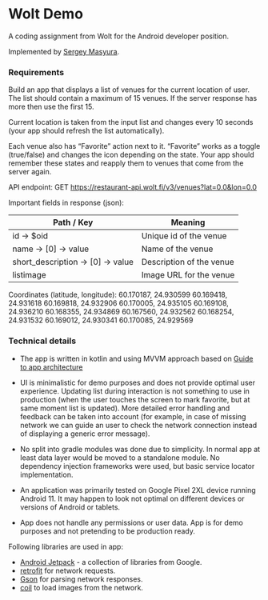 Wolt Demo
==================

A coding assignment from Wolt for the Android developer position.

Implemented by [Sergey Masyura](https://www.linkedin.com/in/masyura/).

### Requirements

Build an app that displays a list of venues for the current location of user. The list should contain a maximum of 15 venues. If the server response has more then use the first 15.

Current location is taken from the input list and changes every 10 seconds (your app should
refresh the list automatically).

Each venue also has “Favorite” action next to it. “Favorite” works as a toggle (true/false) and
changes the icon depending on the state. Your app should remember these states and reapply
them to venues that come from the server again.

API endpoint:
GET https://restaurant-api.wolt.fi/v3/venues?lat=0.0&lon=0.0

Important fields in response (json):

| Path / Key                          | Meaning                  |
| ----------------------------------- | ------------------------ |
| id -> $oid                          | Unique id of the venue   |
| name -> [0] -> value                | Name of the venue        |
| short_description -> [0] -> value   | Description of the venue |
| listimage                           | Image URL for the venue  |

Coordinates (latitude, longitude):
60.170187, 24.930599
60.169418, 24.931618
60.169818, 24.932906
60.170005, 24.935105
60.169108, 24.936210
60.168355, 24.934869
60.167560, 24.932562
60.168254, 24.931532
60.169012, 24.930341
60.170085, 24.929569

### Technical details

* The app is written in kotlin and using MVVM approach based on [Guide to app architecture](https://developer.android.com/jetpack/guide)

* UI is minimalistic for demo purposes and does not provide optimal user experience. Updating list during interaction is not something to use in production (when the user touches the screen to mark favorite, but at same moment list is updated). More detailed error handling and feedback can be taken into account (for example, in case of missing network we can guide an user to check the network connection instead of displaying a generic error message).

* No split into gradle modules was done due to simplicity. In normal app at least data layer would be moved to a standalone module. No dependency injection frameworks were used, but basic service locator implementation.

* An application was primarily tested on Google Pixel 2XL device running Android 11. It may happen to look not optimal on different devices or versions of Android or tablets.

* App does not handle any permissions or user data. App is for demo purposes and not pretending to be production ready.


Following libraries are used in app:

* [Android Jetpack](https://developer.android.com/jetpack/) - a collection of libraries from Google.
* [retrofit](https://github.com/square/retrofit) for network requests.
* [Gson](https://github.com/google/gson) for parsing network responses.
* [coil](https://github.com/coil-kt/coil) to load images from the network.
